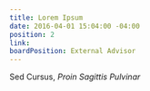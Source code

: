 ```yaml
---
title: Lorem Ipsum
date: 2016-04-01 15:04:00 -04:00
position: 2
link:
boardPosition: External Advisor
---
```


Sed Cursus, *Proin Sagittis Pulvinar*
